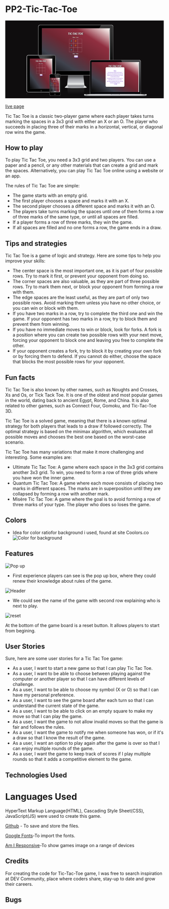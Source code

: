  # PP2-Tic-Tac-Toe

![am I responsive image](./assets/readme_files/ami_responsive.png)

[live page](https://rayknezdev.github.io/PP2-Tic-Tac-Toe/) 


Tic Tac Toe is a classic two-player game where each player takes turns marking the spaces in a 3x3 grid with either an X or an O. The player who succeeds in placing three of their marks in a horizontal, vertical, or diagonal row wins the game.

## How to play

To play Tic Tac Toe, you need a 3x3 grid and two players. You can use a paper and a pencil, or any other materials that can create a grid and mark the spaces. Alternatively, you can play Tic Tac Toe online using a website or an app.

The rules of Tic Tac Toe are simple:

- The game starts with an empty grid.
- The first player chooses a space and marks it with an X.
- The second player chooses a different space and marks it with an O.
- The players take turns marking the spaces until one of them forms a row of three marks of the same type, or until all spaces are filled.
- If a player forms a row of three marks, they win the game.
- If all spaces are filled and no one forms a row, the game ends in a draw.

## Tips and strategies

Tic Tac Toe is a game of logic and strategy. Here are some tips to help you improve your skills:

- The center space is the most important one, as it is part of four possible rows. Try to mark it first, or prevent your opponent from doing so.
- The corner spaces are also valuable, as they are part of three possible rows. Try to mark them next, or block your opponent from forming a row with them.
- The edge spaces are the least useful, as they are part of only two possible rows. Avoid marking them unless you have no other choice, or you can win or block with them.
- If you have two marks in a row, try to complete the third one and win the game. If your opponent has two marks in a row, try to block them and prevent them from winning.
- If you have no immediate moves to win or block, look for forks. A fork is a position where you can create two possible rows with your next move, forcing your opponent to block one and leaving you free to complete the other.
- If your opponent creates a fork, try to block it by creating your own fork or by forcing them to defend. If you cannot do either, choose the space that blocks the most possible rows for your opponent.

## Fun facts

Tic Tac Toe is also known by other names, such as Noughts and Crosses, Xs and Os, or Tick Tack Toe. It is one of the oldest and most popular games in the world, dating back to ancient Egypt, Rome, and China. It is also related to other games, such as Connect Four, Gomoku, and Tic-Tac-Toe 3D.

Tic Tac Toe is a solved game, meaning that there is a known optimal strategy for both players that leads to a draw if followed correctly. The optimal strategy is based on the minimax algorithm, which evaluates all possible moves and chooses the best one based on the worst-case scenario.

Tic Tac Toe has many variations that make it more challenging and interesting. Some examples are:

- Ultimate Tic Tac Toe: A game where each space in the 3x3 grid contains another 3x3 grid. To win, you need to form a row of three grids where you have won the inner game.
- Quantum Tic Tac Toe: A game where each move consists of placing two marks in different spaces. The marks are in superposition until they are collapsed by forming a row with another mark.
- Misère Tic Tac Toe: A game where the goal is to avoid forming a row of three marks of your type. The player who does so loses the game.
  
## Colors
- Idea for color ratiofor background i used,  found at site Coolors.co ![Color for background](https://github.com/rayknezdev/PP2-Tic-Tac-Toe/assets/135096185/ba781757-8365-4d4f-977a-d8bf266c8cf0)


## Features


 ![Pop up](https://github.com/rayknezdev/PP2-Tic-Tac-Toe/assets/135096185/768ee23d-a3e3-4c0d-a262-198913609afb)
 
- First experience players can see is the pop up box, where they could renew their knowledge about rules of the game.
  
 ![Header](https://github.com/rayknezdev/PP2-Tic-Tac-Toe/assets/135096185/254dafe7-3d0e-4199-b9a2-2a8a7f9d5a2c)

- We could see the name of the game with second row explaining who is next to play.

![reset](https://github.com/rayknezdev/PP2-Tic-Tac-Toe/assets/135096185/3b434869-3f53-4a54-a160-3973f31909e7)

At the bottom of the game board is a reset button. It allows players to start from begining. 

## User Stories
Sure, here are some user stories for a Tic Tac Toe game:

- As a user, I want to start a new game so that I can play Tic Tac Toe.
- As a user, I want to be able to choose between playing against the computer or another player so that I can have different levels of challenge.
- As a user, I want to be able to choose my symbol (X or O) so that I can have my personal preference.
- As a user, I want to see the game board after each turn so that I can understand the current state of the game.
- As a user, I want to be able to click on an empty square to make my move so that I can play the game.
-  As a user, I want the game to not allow invalid moves so that the game is fair and follows the rules.
- As a user, I want the game to notify me when someone has won, or if it's a draw so that I know the result of the game.
- As a user, I want an option to play again after the game is over so that I can enjoy multiple rounds of the game.
- As a user, I want the game to keep track of scores if I play multiple rounds so that it adds a competitive element to the game.

 ##  Technologies Used
  #  Languages Used
  
  HyperText Markup Language(HTML), Cascading Style Sheet(CSS), JavaScript(JS) were used to create this game.
  
  [Github](https://www.github.com/) - To save and store the files.
  
  [Google Fonts](https://fonts.google.com/)-To import the fonts.
  
  [Am I Responsive](http://ami./responsivedesign.is/)-To show games image on a range of devices





 



## Credits
For creating the code for Tic-Tac-Toe  game, I was free to search inspiration at DEV Community, place where coders share, stay-up to date and grow their careers. 

## Bugs














